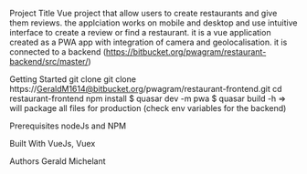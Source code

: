 Project Title
Vue project that allow users to create restaurants and give them reviews. the applciation works on mobile and desktop and use intuitive interface to create a review or find a restaurant.
it is a vue application created as a PWA app with integration of camera and geolocalisation. 
it is connected to a backend (https://bitbucket.org/pwagram/restaurant-backend/src/master/)

Getting Started
  git clone git clone https://GeraldM1614@bitbucket.org/pwagram/restaurant-frontend.git
  cd restaurant-frontend
  npm install
$ quasar dev -m pwa
$ quasar build -h => will package all files for production (check env variables for the backend)

Prerequisites
  nodeJs and NPM

Built With
  VueJs, Vuex

Authors
  Gerald Michelant